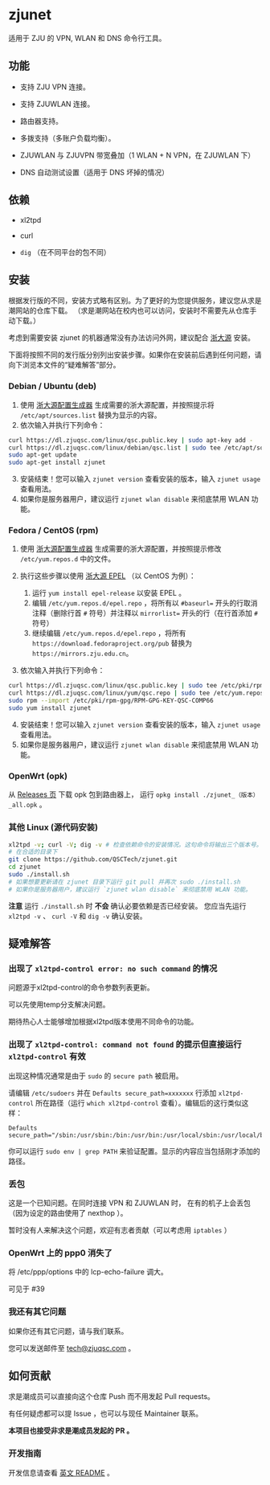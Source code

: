 # zjunet

适用于 ZJU 的 VPN, WLAN 和 DNS 命令行工具。

## 功能

- 支持 ZJU VPN 连接。

- 支持 ZJUWLAN 连接。

- 路由器支持。

- 多拨支持（多账户负载均衡）。

- ZJUWLAN 与 ZJUVPN 带宽叠加（1 WLAN + N VPN，在 ZJUWLAN 下） 

- DNS 自动测试设置（适用于 DNS 坏掉的情况）

## 依赖

- xl2tpd

- curl

- `dig` （在不同平台的包不同）

## 安装

根据发行版的不同，安装方式略有区别。为了更好的为您提供服务，建议您从求是潮网站的仓库下载。
（求是潮网站在校内也可以访问，安装时不需要先从仓库手动下载。）

考虑到需要安装 zjunet 的机器通常没有办法访问外网，建议配合 [浙大源](https://mirrors.zju.edu.cn/) 安装。

下面将按照不同的发行版分别列出安装步骤。如果你在安装前后遇到任何问题，请向下浏览本文件的“疑难解答”部分。

### Debian / Ubuntu (deb)

1. 使用 [浙大源配置生成器](https://mirrors.zju.edu.cn/#generator) 生成需要的浙大源配置，并按照提示将 `/etc/apt/sources.list` 替换为显示的内容。
2. 依次输入并执行下列命令：

``` bash
curl https://dl.zjuqsc.com/linux/qsc.public.key | sudo apt-key add -
curl https://dl.zjuqsc.com/linux/debian/qsc.list | sudo tee /etc/apt/sources.list.d/qsc.list
sudo apt-get update
sudo apt-get install zjunet
```

3. 安装结束！您可以输入 `zjunet version` 查看安装的版本，输入 `zjunet usage` 查看用法。
4. 如果你是服务器用户，建议运行 `zjunet wlan disable` 来彻底禁用 WLAN 功能。

### Fedora / CentOS (rpm)

1. 使用 [浙大源配置生成器](https://mirrors.zju.edu.cn/#generator) 生成需要的浙大源配置，并按照提示修改 `/etc/yum.repos.d` 中的文件。
2. 执行这些步骤以使用 [浙大源 EPEL](https://mirrors.zju.edu.cn/epel/) （以 CentOS 为例）：
	1. 运行 `yum install epel-release` 以安装 EPEL 。
	2. 编辑 `/etc/yum.repos.d/epel.repo` ，将所有以 `#baseurl=` 开头的行取消注释（删除行首 `#` 符号）并注释以 `mirrorlist=` 开头的行（在行首添加 `#` 符号）
	3. 继续编辑 `/etc/yum.repos.d/epel.repo` ，将所有 `https://download.fedoraproject.org/pub` 替换为 `https://mirrors.zju.edu.cn`。

3. 依次输入并执行下列命令：

```bash
curl https://dl.zjuqsc.com/linux/qsc.public.key | sudo tee /etc/pki/rpm-gpg/RPM-GPG-KEY-QSC-COMP66
curl https://dl.zjuqsc.com/linux/yum/qsc.repo | sudo tee /etc/yum.repos.d/qsc.repo
sudo rpm --import /etc/pki/rpm-gpg/RPM-GPG-KEY-QSC-COMP66
sudo yum install zjunet
```

4. 安装结束！您可以输入 `zjunet version` 查看安装的版本，输入 `zjunet usage` 查看用法。
5. 如果你是服务器用户，建议运行 `zjunet wlan disable` 来彻底禁用 WLAN 功能。

### OpenWrt (opk)

从 [Releases 页](https://github.com/QSCTech/zjunet/releases) 下载 opk 包到路由器上，
运行 `opkg install ./zjunet_（版本）_all.opk` 。

### 其他 Linux (源代码安装)

```bash
xl2tpd -v; curl -V; dig -v # 检查依赖命令的安装情况。这句命令将输出三个版本号。
# 在合适的目录下
git clone https://github.com/QSCTech/zjunet.git
cd zjunet
sudo ./install.sh
# 如果想要更新请在 zjunet 目录下运行 git pull 并再次 sudo ./install.sh
# 如果你是服务器用户，建议运行 `zjunet wlan disable` 来彻底禁用 WLAN 功能。
```

**注意** 运行 `./install.sh` 时 **不会** 确认必要依赖是否已经安装。
您应当先运行 `xl2tpd -v` 、 `curl -V` 和 `dig -v` 确认安装。

## 疑难解答

### 出现了 `xl2tpd-control error: no such command` 的情况

问题源于xl2tpd-control的命令参数列表更新。

可以先使用temp分支解决问题。

期待热心人士能够增加根据xl2tpd版本使用不同命令的功能。

### 出现了 `xl2tpd-control: command not found` 的提示但直接运行 `xl2tpd-control` 有效

出现这种情况通常是由于 `sudo` 的 `secure path` 被启用。

请编辑 `/etc/sudoers` 并在 `Defaults secure_path=xxxxxxx` 行添加 `xl2tpd-control` 所在路径（运行 `which xl2tpd-control` 查看）。编辑后的这行类似这样：

```
Defaults secure_path="/sbin:/usr/sbin:/bin:/usr/bin:/usr/local/sbin:/usr/local/bin"
```

你可以运行 `sudo env | grep PATH` 来验证配置。显示的内容应当包括刚才添加的路径。

### 丢包

这是一个已知问题。在同时连接 VPN 和 ZJUWLAN 时，
在有的机子上会丢包（因为设定的路由使用了 nexthop ）。

暂时没有人来解决这个问题，欢迎有志者贡献（可以考虑用 `iptables` ）

### OpenWrt 上的 ppp0 消失了

将 /etc/ppp/options 中的 lcp-echo-failure 调大。

可见于 #39

### 我还有其它问题

如果你还有其它问题，请与我们联系。

您可以发送邮件至 tech@zjuqsc.com 。

## 如何贡献

求是潮成员可以直接向这个仓库 Push 而不用发起 Pull requests。

有任何疑虑都可以提 Issue ，也可以与现任 Maintainer 联系。

**本项目也接受非求是潮成员发起的 PR 。**

### 开发指南

开发信息请查看 [英文 README](README.md#packaging-instruction) 。

